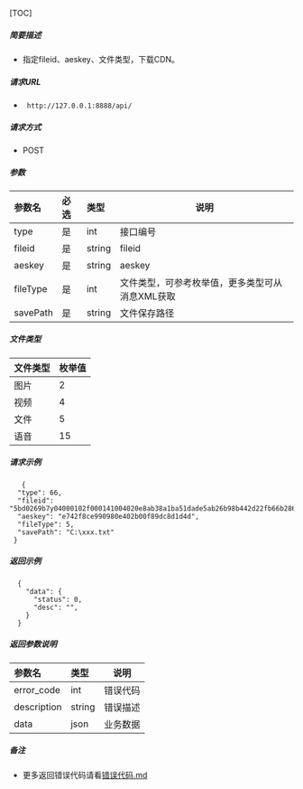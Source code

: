 

[TOC]
    
##### 简要描述

- 指定fileid、aeskey、文件类型，下载CDN。

##### 请求URL
- ` http://127.0.0.1:8888/api/`
  
##### 请求方式
- POST 

##### 参数

| 参数名      | 必选 | 类型     | 说明                        |   
|:---------|:---|:-------|---------------------------|   
| type     | 是  | int    | 接口编号                      |   
| fileid   | 是  | string | fileid                    |   
| aeskey   | 是  | string | aeskey                    |   
| fileType | 是  | int    | 文件类型，可参考枚举值，更多类型可从消息XML获取 |   
| savePath | 是  | string | 文件保存路径                    |   

##### 文件类型

| 文件类型 | 枚举值 |   
|:-----|:----|   
| 图片   | 2   |   
| 视频   | 4   |   
| 文件   | 5   |   
| 语音   | 15  |   

##### 请求示例

```
   {
  "type": 66,
  "fileid": "5bd0269b7y04000102f000141004020e8ab38a1ba51dade5ab26b98b442d22fb66b28638433666234240b41c66c464020770640234020dcd542f0302d4m4840480280001024903b44b00010207303",
  "aeskey": "e742f8ce990980e402b00f89dc8d1d4d",
  "fileType": 5,
  "savePath": "C:\xxx.txt"
 } 
```

##### 返回示例 

``` 
  {
    "data": {
      "status": 0,
      "desc": "",
    }
  }
```

##### 返回参数说明 

| 参数名         | 类型     | 说明   |   
|:------------|:-------|------|   
| error_code  | int    | 错误代码 |   
| description | string | 错误描述 |   
| data        | json   | 业务数据 |   

##### 备注 

- 更多返回错误代码请看[错误代码.md](../错误代码.md)





